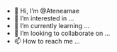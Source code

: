 - 👋 Hi, I’m @Ateneamae
- 👀 I’m interested in ...
- 🌱 I’m currently learning ...
- 💞️ I’m looking to collaborate on ...
- 📫 How to reach me ...

<!---
Ateneamae/Ateneamae is a ✨ special ✨ repository because its `README.md` (this file) appears on your GitHub profile.
You can click the Preview link to take a look at your changes.
--->
